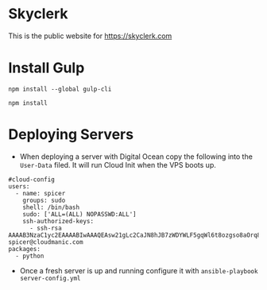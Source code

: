 # Skyclerk

This is the public website for https://skyclerk.com

# Install Gulp

`npm install --global gulp-cli`

`npm install`


# Deploying Servers

* When deploying a server with Digital Ocean copy the following into the `User-Data` filed. It will run Cloud Init when the VPS boots up.

```
#cloud-config
users:
  - name: spicer
    groups: sudo
    shell: /bin/bash
    sudo: ['ALL=(ALL) NOPASSWD:ALL']
    ssh-authorized-keys:
      - ssh-rsa AAAAB3NzaC1yc2EAAAABIwAAAQEAsw21gLc2CaJN8hJB7zWDYWLF5gqWl6t8ozgso8aOrq8rz7P8ji3MwvHEelEe6UMNg4CxWTGYIWvFptlfCRvy9d94RBy9AAdb4pEBmSOyxPf8sJ+xD+V3TFJfmMOAm4049cBLN9b7+PRkUjl4jC3zTch5tQ+5lG7v04tWwzCaSCSD2HNuw2qKK3FpaLA6EIw+ieueBkgNgRnwMvgVO8nmyOkR5b3WUoL4vow3heNHV00V4M0yhBHLHDIFkXMgMztpLm3Dki1ZplUF0EyPH5llj5a4n2RMR5c7B1wAiXuUPO0oQTw9ItS5SZl9zKu9ZuIvqeXWsz/0NqRdEMIKqvxIZQ== spicer@cloudmanic.com
packages:
  - python
```

* Once a fresh server is up and running configure it with `ansible-playbook server-config.yml`
